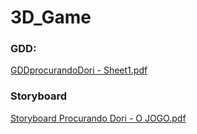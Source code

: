 # 3D_Game

### GDD:

[GDDprocurandoDori - Sheet1.pdf](https://github.com/mariaeduardabicalho/3D_Game/files/6456188/GDDprocurandoDori.-.Sheet1.pdf)

### Storyboard

[Storyboard  Procurando Dori - O JOGO.pdf](https://github.com/mariaeduardabicalho/3D_Game/files/6456192/Storyboard.Procurando.Dori.-.O.JOGO.pdf)

